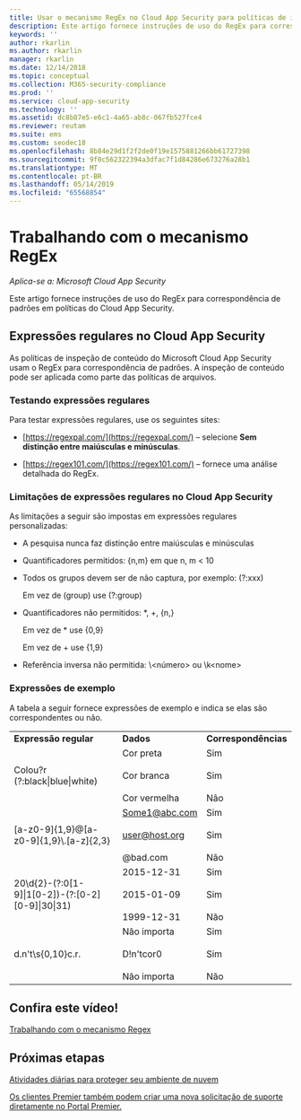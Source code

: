 ```yaml
---
title: Usar o mecanismo RegEx no Cloud App Security para políticas de inspeção de conteúdo
description: Este artigo fornece instruções de uso do RegEx para correspondência de padrões em políticas do Cloud App Security.
keywords: ''
author: rkarlin
ms.author: rkarlin
manager: rkarlin
ms.date: 12/14/2018
ms.topic: conceptual
ms.collection: M365-security-compliance
ms.prod: ''
ms.service: cloud-app-security
ms.technology: ''
ms.assetid: dc8b87e5-e6c1-4a65-ab8c-067fb527fce4
ms.reviewer: reutam
ms.suite: ems
ms.custom: seodec18
ms.openlocfilehash: 8b84e29d1f2f2de0f19e1575881266bb61727398
ms.sourcegitcommit: 9f0c562322394a3dfac7f1d84286e673276a28b1
ms.translationtype: MT
ms.contentlocale: pt-BR
ms.lasthandoff: 05/14/2019
ms.locfileid: "65568854"
---
```

# <a name="working-with-the-regex-engine"></a>Trabalhando com o mecanismo RegEx

*Aplica-se a: Microsoft Cloud App Security*
 
Este artigo fornece instruções de uso do RegEx para correspondência de padrões em políticas do Cloud App Security.

## <a name="regular-expressions-in-cloud-app-security"></a>Expressões regulares no Cloud App Security

As políticas de inspeção de conteúdo do Microsoft Cloud App Security usam o RegEx para correspondência de padrões. A inspeção de conteúdo pode ser aplicada como parte das políticas de arquivos.

### <a name="testing-regular-expressions"></a>Testando expressões regulares

Para testar expressões regulares, use os seguintes sites:  
  
- [https://regexpal.com/](https://regexpal.com/) – selecione **Sem distinção entre maiúsculas e minúsculas**.  
  
- [https://regex101.com/](https://regex101.com/) – fornece uma análise detalhada do RegEx.  

### <a name="limitations-of-regular-expressions-in-cloud-app-security"></a>Limitações de expressões regulares no Cloud App Security

As limitações a seguir são impostas em expressões regulares personalizadas:  
  
- A pesquisa nunca faz distinção entre maiúsculas e minúsculas  

- Quantificadores permitidos: {n,m} em que n, m < 10  
  
- Todos os grupos devem ser de não captura, por exemplo: (?:xxx)  
  
     Em vez de (group) use (?:group)  
  
- Quantificadores não permitidos: *, +, {n,}  
  
     Em vez de * use {0,9}  
  
     Em vez de + use {1,9}  
  
- Referência inversa não permitida: \\<número\> ou \k\<nome>  
  
### <a name="example-expressions"></a>Expressões de exemplo  

A tabela a seguir fornece expressões de exemplo e indica se elas são correspondentes ou não.

|                                                               |                                                               |                                    |
|---------------------------------------------------------------|---------------------------------------------------------------|------------------------------------|
|              <strong>Expressão regular</strong>              |                     <strong>Dados</strong>                     |      <strong>Correspondências</strong>      |
|            Colou?r (?:black&#124;blue&#124;white)             |   Cor preta<br /><br /> Cor branca<br /><br /> Cor vermelha   | Sim<br /><br /> Sim<br /><br /> Não |
|           [a-z0-9]{1,9}@[a-z0-9]{1,9}\\.[a-z]{2,3}            | Some1@abc.com<br /><br /> user@host.org<br /><br /> @bad.com  | Sim<br /><br /> Sim<br /><br /> Não |
| 20\d{2}-(?:0[1-9]&#124;1[0-2])-(?:[0-2][0-9]&#124;30&#124;31) |   2015-12-31<br /><br /> 2015-01-09<br /><br /> 1999-12-31    | Sim<br /><br /> Sim<br /><br /> Não |
|                       d.n't\s{0,10}c.r.                       | Não importa<br /><br /> D!n'tcor0<br /><br /> Não importa | Sim<br /><br /> Sim<br /><br /> Não |

## <a name="check-out-this-video"></a>Confira este vídeo!

[Trabalhando com o mecanismo Regex](https://channel9.msdn.com/Shows/Microsoft-Security/Microsoft-Cloud-App-Security-Working-with-the-Regex-Engine)

## <a name="next-steps"></a>Próximas etapas

[Atividades diárias para proteger seu ambiente de nuvem](daily-activities-to-protect-your-cloud-environment.md)   

[Os clientes Premier também podem criar uma nova solicitação de suporte diretamente no Portal Premier.](https://premier.microsoft.com/)  
  
